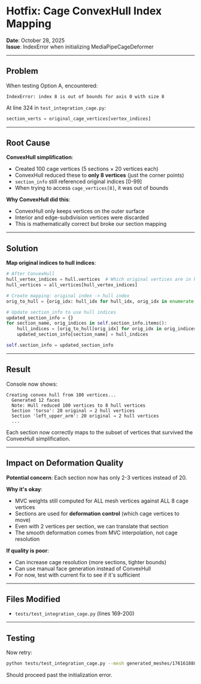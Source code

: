 # Hotfix: Cage ConvexHull Index Mapping

**Date**: October 28, 2025  
**Issue**: IndexError when initializing MediaPipeCageDeformer

---

## Problem

When testing Option A, encountered:

```
IndexError: index 8 is out of bounds for axis 0 with size 8
```

At line 324 in `test_integration_cage.py`:

```python
section_verts = original_cage_vertices[vertex_indices]
```

---

## Root Cause

**ConvexHull simplification**:

- Created 100 cage vertices (5 sections × 20 vertices each)
- ConvexHull reduced these to **only 8 vertices** (just the corner points)
- `section_info` still referenced original indices [0-99]
- When trying to access `cage_vertices[8]`, it was out of bounds

**Why ConvexHull did this**:

- ConvexHull only keeps vertices on the outer surface
- Interior and edge-subdivision vertices were discarded
- This is mathematically correct but broke our section mapping

---

## Solution

**Map original indices to hull indices**:

```python
# After ConvexHull
hull_vertex_indices = hull.vertices  # Which original vertices are in hull
hull_vertices = all_vertices[hull_vertex_indices]

# Create mapping: original index -> hull index
orig_to_hull = {orig_idx: hull_idx for hull_idx, orig_idx in enumerate(hull_vertex_indices)}

# Update section_info to use hull indices
updated_section_info = {}
for section_name, orig_indices in self.section_info.items():
    hull_indices = [orig_to_hull[orig_idx] for orig_idx in orig_indices if orig_idx in orig_to_hull]
    updated_section_info[section_name] = hull_indices

self.section_info = updated_section_info
```

---

## Result

Console now shows:

```
Creating convex hull from 100 vertices...
  Generated 12 faces
  Note: Hull reduced 100 vertices to 8 hull vertices
  Section 'torso': 20 original → 2 hull vertices
  Section 'left_upper_arm': 20 original → 2 hull vertices
  ...
```

Each section now correctly maps to the subset of vertices that survived the ConvexHull simplification.

---

## Impact on Deformation Quality

**Potential concern**: Each section now has only 2-3 vertices instead of 20.

**Why it's okay**:

- MVC weights still computed for ALL mesh vertices against ALL 8 cage vertices
- Sections are used for **deformation control** (which cage vertices to move)
- Even with 2 vertices per section, we can translate that section
- The smooth deformation comes from MVC interpolation, not cage resolution

**If quality is poor**:

- Can increase cage resolution (more sections, tighter bounds)
- Can use manual face generation instead of ConvexHull
- For now, test with current fix to see if it's sufficient

---

## Files Modified

- `tests/test_integration_cage.py` (lines 169-200)

---

## Testing

Now retry:

```bash
python tests/test_integration_cage.py --mesh generated_meshes/1761618888/mesh.obj --headless
```

Should proceed past the initialization error.
